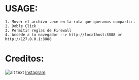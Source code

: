 # USAGE:
	1. Mover el archivo .exe en la ruta que queramos compartir.
	2. Doble Click
	3. Permitir reglas de Firewall
	4. Accede a tu navegador --> http://localhost:8888 or http://127.0.0.1:8888
# Creditos:
![alt text](https://i.imgur.com/QU9cyO1.png "Logo Title Text 1") [Instagram](http://instagram.com/jordi_serrano)

